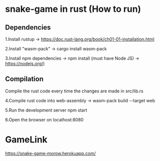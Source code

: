 
# snake-game in rust (How to run)

## Dependencies

1.Install rustup -> https://doc.rust-lang.org/book/ch01-01-installation.html

2.Install "wasm-pack" -> cargo install wasm-pack

3.Install npm dependencies -> npm install (must have Node JS) -> https://nodejs.org/)

## Compilation

Compile the rust code every time the changes are made in src/lib.rs

4.Compile rust code into web-assembly -> wasm-pack build --target web

5.Run the development server npm start

6.Open the browser on localhost:8080

# GameLink
https://snake-game-morow.herokuapp.com/

